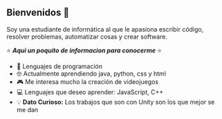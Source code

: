 ## Bienvenidos 👋

Soy una estudiante de informática al que le apasiona escribir código, resolver problemas, automatizar cosas y crear software.

:star: ***Aqui un poquito de informacion para conocerme*** :star:

- :100: Lenguajes de programación  
- :nerd_face: Actualmente aprendiendo java, python, css y html
- :video_game: Me interesa mucho la creación de videojuegos
- :computer: Lenguajes que deseo aprender: JavaScript, C++
- :bulb: **Dato Curioso:** Los trabajos que son con Unity son los que mejor se me dan



<!--
**apbarrera/apbarrera** is a ✨ _special_ ✨ repository because its `README.md` (this file) appears on your GitHub profile.

Here are some ideas to get you started:

- 🔭 I’m currently working on ...
- 🌱 I’m currently learning ...
- 👯 I’m looking to collaborate on ...
- 🤔 I’m looking for help with ...
- 💬 Ask me about ...
- 📫 How to reach me: ...
- 😄 Pronouns: ...
- ⚡ Fun fact: ...
-->
